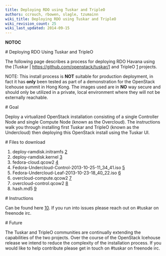 ```yaml
---
title: Deploying RDO using Tuskar and TripleO
authors: ccrouch, rbowen, slagle, tzumainn
wiki_title: Deploying RDO using Tuskar and TripleO
wiki_revision_count: 25
wiki_last_updated: 2014-09-15
---
```


__NOTOC__

<div class="bg-boxes bg-boxes-single">
<div class="row">
<div class="offset3 span8">
# Deploying RDO Using Tuskar and TripleO

The following page describes a process for deploying RDO Havana using the [Tuskar | <https://github.com/openstack/tuskar/>] and TripleO [1](https://wiki.openstack.org/wiki/TripleO) projects.

NOTE: This install process is **NOT** suitable for production deployment, in fact it has **only** been tested as part of a demonstration for the OpenStack Icehouse summit in Hong Kong. The images used are in **NO** way secure and should only be utilized in a private, local environment where they will not be externally reachable.

</div>
</div>
<div class="row">
<div class="offset3 span8 pull-s">
# Goal

Deploy a virtualized OpenStack installation consisting of a single Controller Node and single Compute Node (known as the Overcloud). The instructions walk you through installing first Tuskar and TripleO (known as the Undercloud) then deploying this OpenStack install using the Tuskar UI.

</div>
</div>
<div class="row">
<div class="offset3 span8 pull-s">
# Files to download

1.  deploy-ramdisk.initramfs [2](http://goo.gl/l07AMB)
2.  deploy-ramdisk.kernel [3](http://goo.gl/86tTQw)
3.  fedora-cloud.qcow2 [4](http://goo.gl/ypXGZO)
4.  Fedora-Undercloud-Control-2013-10-25-11_34_41.iso [5](http://goo.gl/VmBwkA)
5.  Fedora-Undercloud-Leaf-2013-10-23-18_40_22.iso [6](http://goo.gl/yebuwc)
6.  overcloud-compute.qcow2 [7](http://goo.gl/OBywFQ)
7.  overcloud-control.qcow2 [8](http://goo.gl/wQ5E7R)
8.  hash.md5 [9](http://ccrouch.fedorapeople.org/hash.md5)

</div>
</div>
<div class="row">
<div class="offset3 span8 pull-s">
# Instructions

Can be found here [10](https://github.com/mtaylor/tuskar_install/blob/master/README.md). If you run into issues please reach out on #tuskar on freenode irc.

</div>
</div>
<div class="row">
<div class="offset3 span8 pull-s">
# Future

The Tuskar and TripleO communities are continually extending the capabilities of the two projects. Over the course of the OpenStack Icehouse release we intend to reduce the complexity of the installation process. If you would like to help contribute please get in touch on #tuskar on freenode irc.

</div>
</div>
